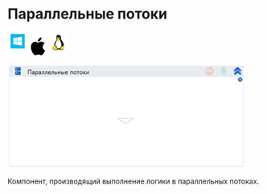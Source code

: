 # Параллельные потоки

![](<../../../.gitbook/assets/image (635).png>)

![](<../../../.gitbook/assets/image (736).png>)

Компонент, производящий выполнение логики в параллельных потоках.
